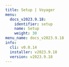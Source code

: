 ```yaml
---
title: Setup | Voyager
menu:
  docs_v2023.9.18:
    identifier: setup
    name: Setup
    weight: 30
menu_name: docs_v2023.9.18
info:
  cli: v0.0.14
  installer: v2023.9.18
  version: v2023.9.18
---
```


